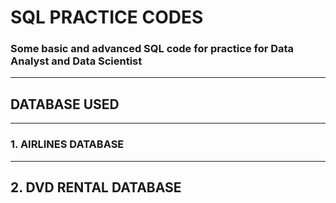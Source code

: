# SQL PRACTICE CODES 
 ### Some basic and advanced SQL code for practice for Data Analyst and Data Scientist

------------------------------
## DATABASE USED 
------------------------------
### 1. AIRLINES DATABASE
-----------------------------
## 2. DVD RENTAL DATABASE

